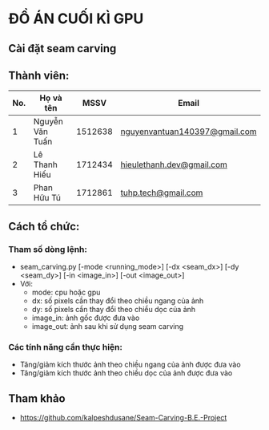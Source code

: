 # ĐỒ ÁN CUỐI KÌ GPU

## Cài đặt seam carving

## Thành viên:
| No.  | Họ và tên | MSSV | Email |
| ------------- | ------------- | ------------- | ------------- |
| 1  | Nguyễn Văn Tuấn | 1512638 | nguyenvantuan140397@gmail.com|
| 2  | Lê Thanh Hiếu | 1712434 | hieulethanh.dev@gmail.com| 
| 3  | Phan Hữu Tú  | 1712861| tuhp.tech@gmail.com |


## Cách tổ chức:
### Tham số dòng lệnh:
- seam_carving.py [-mode <running_mode>] [-dx <seam_dx>] [-dy <seam_dy>] [-in <image_in>] [-out <image_out>]
- Với:
  + mode: cpu hoặc gpu
  + dx: số pixels cần thay đổi theo chiều ngang của ảnh
  + dy: số pixels cần thay đổi theo chiều dọc của ảnh
  + image_in: ảnh gốc được đưa vào
  + image_out: ảnh sau khi sử dụng seam carving

### Các tính năng cần thực hiện:

- Tăng/giảm kích thước ảnh theo chiều ngang của ảnh được đưa vào
- Tăng/giảm kích thước ảnh theo chiều dọc của ảnh được đưa vào

## Tham khảo
- https://github.com/kalpeshdusane/Seam-Carving-B.E.-Project